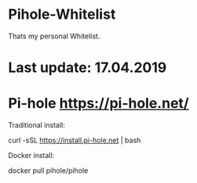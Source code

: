 # Pihole-Whitelist

Thats my personal Whitelist.


# Last update: 17.04.2019


# Pi-hole  https://pi-hole.net/

Traditional install:<br>

curl -sSL https://install.pi-hole.net | bash<br>

Docker install:<br>

docker pull pihole/pihole

